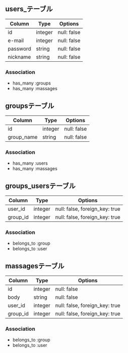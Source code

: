  ## users_テーブル

|Column|Type|Options|
|------|----|-------|
|id|integer|null: false|
|e-mail|integer|null: false|
|password|string|null: false|
|nickname|string|null: false|

### Association
- has_many :groups
- has_many :massages


## groupsテーブル

|Column|Type|Options|
|------|----|-------|
|id|integer|null: false|
|group_name|string|null: false|

### Association
- has_many :users
- has_many :massages


## groups_usersテーブル

|Column|Type|Options|
|------|----|-------|
|user_id|integer|null: false, foreign_key: true|
|group_id|integer|null: false, foreign_key: true|

### Association
- belongs_to :group
- belongs_to :user


## massagesテーブル

|Column|Type|Options|
|------|----|-------|
|id|integer|null: false|
|body|string|null: false|
|user_id|integer|null: false, foreign_key: true|
|group_id|integer|null: false, foreign_key: true|

### Association
- belongs_to :group
- belongs_to :user